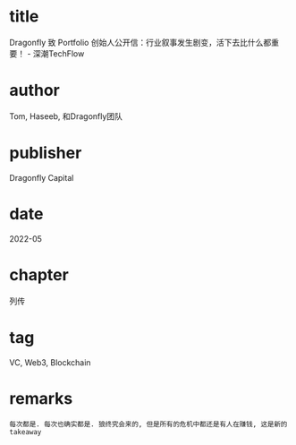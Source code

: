 # title
Dragonfly 致 Portfolio 创始人公开信：行业叙事发生剧变，活下去比什么都重要！ - 深潮TechFlow

# author
Tom, Haseeb, 和Dragonfly团队

# publisher
Dragonfly Capital

# date
2022-05

# chapter
列传

# tag
VC, Web3, Blockchain

# remarks
`每次都是. 每次也确实都是. 狼终究会来的, 但是所有的危机中都还是有人在赚钱, 这是新的takeaway`
